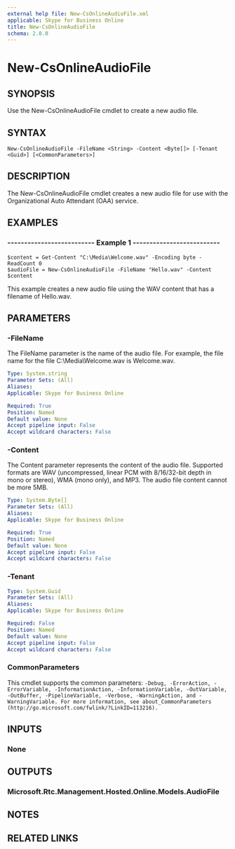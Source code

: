```yaml
---
external help file: New-CsOnlineAudioFile.xml
applicable: Skype for Business Online
title: New-CsOnlineAudioFile
schema: 2.0.0
---
```


# New-CsOnlineAudioFile

## SYNOPSIS
Use the New-CsOnlineAudioFile cmdlet to create a new audio file.

## SYNTAX

```
New-CsOnlineAudioFile -FileName <String> -Content <Byte[]> [-Tenant <Guid>] [<CommonParameters>]
```

## DESCRIPTION
The New-CsOnlineAudioFile cmdlet creates a new audio file for use with the Organizational Auto Attendant (OAA) service.

## EXAMPLES

### -------------------------- Example 1 -------------------------- 
```
$content = Get-Content "C:\Media\Welcome.wav" -Encoding byte -ReadCount 0
$audioFile = New-CsOnlineAudioFile -FileName "Hello.wav" -Content $content
```

This example creates a new audio file using the WAV content that has a filename of Hello.wav.

## PARAMETERS

### -FileName
The FileName parameter is the name of the audio file. For example, the file name for the file C:\Media\Welcome.wav is Welcome.wav. 

```yaml
Type: System.string
Parameter Sets: (All)
Aliases: 
Applicable: Skype for Business Online

Required: True
Position: Named
Default value: None
Accept pipeline input: False
Accept wildcard characters: False
```

### -Content
The Content parameter represents the content of the audio file. Supported formats are WAV (uncompressed, linear PCM with 8/16/32-bit depth in mono or stereo), WMA (mono only), and MP3. The audio file content cannot be more 5MB.

```yaml
Type: System.Byte[]
Parameter Sets: (All)
Aliases: 
Applicable: Skype for Business Online

Required: True
Position: Named
Default value: None
Accept pipeline input: False
Accept wildcard characters: False
```

### -Tenant

```yaml
Type: System.Guid
Parameter Sets: (All)
Aliases: 
Applicable: Skype for Business Online

Required: False
Position: Named
Default value: None
Accept pipeline input: False
Accept wildcard characters: False
```

### CommonParameters
This cmdlet supports the common parameters: `-Debug, -ErrorAction, -ErrorVariable, -InformationAction, -InformationVariable, -OutVariable, -OutBuffer, -PipelineVariable, -Verbose, -WarningAction, and -WarningVariable. For more information, see about_CommonParameters (http://go.microsoft.com/fwlink/?LinkID=113216).`

## INPUTS

### None

## OUTPUTS

### Microsoft.Rtc.Management.Hosted.Online.Models.AudioFile

## NOTES

## RELATED LINKS


